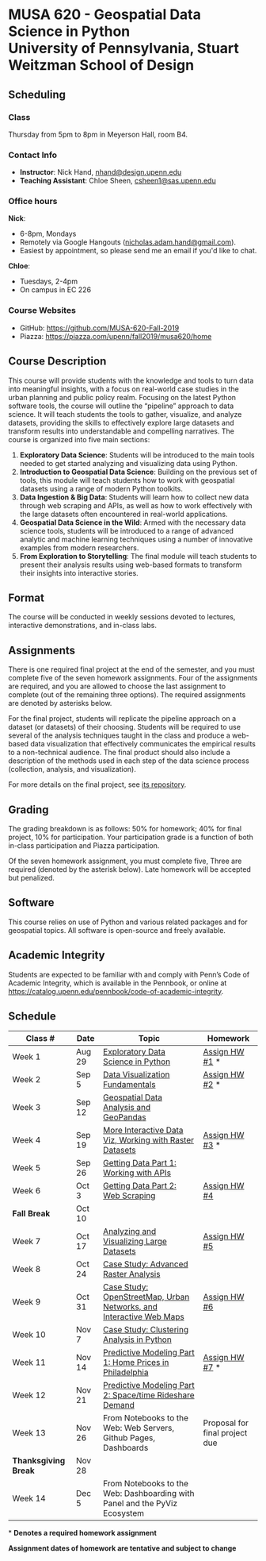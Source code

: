 # MUSA 620 - Geospatial Data Science in Python<br>University of Pennsylvania, Stuart Weitzman School of Design

## Scheduling

### Class

Thursday from 5pm to 8pm in Meyerson Hall, room B4.

### Contact Info

- **Instructor**: Nick Hand, nhand@design.upenn.edu
- **Teaching Assistant**: Chloe Sheen, csheen1@sas.upenn.edu

### Office hours

**Nick**:

- 6-8pm, Mondays
- Remotely via Google Hangouts (nicholas.adam.hand@gmail.com).
- Easiest by appointment, so please send me an email if you'd like to chat.

**Chloe**:

- Tuesdays, 2-4pm
- On campus in EC 226

### Course Websites

- GitHub: https://github.com/MUSA-620-Fall-2019
- Piazza: https://piazza.com/upenn/fall2019/musa620/home

## Course Description

This course will provide students with the knowledge and tools to turn data into meaningful insights, with a focus on real-world case studies in the urban planning and public policy realm. Focusing on the latest Python software tools, the course will outline the “pipeline” approach to data science. It will teach students the tools to gather, visualize, and analyze datasets, providing the skills to effectively explore large datasets and transform results into understandable and compelling narratives. The course is organized into five main sections:

1. **Exploratory Data Science**: Students will be introduced to the main tools needed to get started analyzing and visualizing data using Python.
2. **Introduction to Geospatial Data Science**: Building on the previous set of tools, this module will teach students how to work with geospatial datasets using a range of modern Python toolkits.
3. **Data Ingestion & Big Data**: Students will learn how to collect new data through web scraping and APIs, as well as how to work effectively with the large datasets often encountered in real-world applications.
4. **Geospatial Data Science in the Wild**: Armed with the necessary data science tools, students will be introduced to a range of advanced analytic and machine learning techniques using a number of innovative examples from modern researchers.
5. **From Exploration to Storytelling**: The final module will teach students to present their analysis results using web-based formats to transform their insights into interactive stories.

## Format

The course will be conducted in weekly sessions devoted to lectures, interactive demonstrations, and in-class labs.

## Assignments

There is one required final project at the end of the semester, and you must complete five of the seven homework assignments. Four of the assignments are required, and you are allowed to choose the last assignment to complete (out of the remaining three options). The required
assignments are denoted by asterisks below.

For the final project, students will replicate the pipeline approach on a dataset (or datasets) of their choosing. Students will be required to use several of the analysis techniques taught in the class and produce a web-based data visualization that effectively communicates the empirical results to a non-technical audience. The final product should also include a description of the methods used in each step of the data science process (collection, analysis, and visualization).

For more details on the final project, see [its repository](https://github.com/MUSA-620-Fall-2019/final-project).

## Grading

The grading breakdown is as follows: 50% for homework; 40% for final project, 10% for participation. Your participation grade is a function of both in-class participation and Piazza participation.

Of the seven homework assignment, you must complete five, Three are required (denoted by the asterisk below). Late homework will be accepted but penalized.

## Software

This course relies on use of Python and various related packages and for geospatial topics. All software is open-source and freely available.

## Academic Integrity

Students are expected to be familiar with and comply with Penn’s Code of Academic Integrity, which is available in the Pennbook, or online at https://catalog.upenn.edu/pennbook/code-of-academic-integrity.

## Schedule

| Class #                | Date   | Topic                                                                              | Homework                                                              |
| ---------------------- | ------ | ---------------------------------------------------------------------------------- | --------------------------------------------------------------------- |
| Week 1                 | Aug 29 | [Exploratory Data Science in Python](https://github.com/MUSA-620-Fall-2019/week-1) | [Assign HW #1](https://github.com/MUSA-620-Fall-2019/assignment-1) \* |
| Week 2                 | Sep 5  | [Data Visualization Fundamentals](https://github.com/MUSA-620-Fall-2019/week-2)                                                   | [Assign HW #2](https://github.com/MUSA-620-Fall-2019/assignment-2) \*                                                       |
| Week 3                 | Sep 12 | [Geospatial Data Analysis and GeoPandas](https://github.com/MUSA-620-Fall-2019/week-3)                                             |                                                                       |
| Week 4                 | Sep 19 | [More Interactive Data Viz, Working with Raster Datasets](https://github.com/MUSA-620-Fall-2019/week-4)                                       | [Assign HW #3](https://github.com/MUSA-620-Fall-2019/assignment-3) \*                                                       |
| Week 5                 | Sep 26 | [Getting Data Part 1: Working with APIs](https://github.com/MUSA-620-Fall-2019/week-5)                                              |                                                                       |
| Week 6                 | Oct 3  | [Getting Data Part 2: Web Scraping](https://github.com/MUSA-620-Fall-2019/week-6)                                                  | [Assign HW #4](https://github.com/MUSA-620-Fall-2019/assignment-4)                                                          |
| **Fall Break**         | Oct 10 |                                                                                    |                                                                       |
| Week 7                 | Oct 17 | [Analyzing and Visualizing Large Datasets](https://github.com/MUSA-620-Fall-2019/week-7)                                           | [Assign HW #5](https://github.com/MUSA-620-Fall-2019/assignment-5)                                                          |
| Week 8                 | Oct 24 | [Case Study: Advanced Raster Analysis](https://github.com/MUSA-620-Fall-2019/week-8) |                                                                       |
| Week 9                 | Oct 31 | [Case Study: OpenStreetMap, Urban Networks, and Interactive Web Maps](https://github.com/MUSA-620-Fall-2019/week-9)                | [Assign HW #6](https://github.com/MUSA-620-Fall-2019/assignment-6)                                                          |
| Week 10                | Nov 7  | [Case Study: Clustering Analysis in Python](https://github.com/MUSA-620-Fall-2019/week-10)                                          |                                                                       |
| Week 11                | Nov 14 | [Predictive Modeling Part 1: Home Prices in Philadelphia](https://github.com/MUSA-620-Fall-2019/week-11)                             | [Assign HW #7](https://github.com/MUSA-620-Fall-2019/assignment-7)  \*                                                       |
| Week 12                | Nov 21 | [Predictive Modeling Part 2: Space/time Rideshare Demand](https://github.com/MUSA-620-Fall-2019/week-12)                                |                                                                       |
| Week 13                | Nov 26 | From Notebooks to the Web: Web Servers, Github Pages, Dashboards                   | Proposal for final project due                                        |
| **Thanksgiving Break** | Nov 28 |                                                                                    |                                                                       |
| Week 14                | Dec 5  | From Notebooks to the Web: Dashboarding with Panel and the PyViz Ecosystem         |                                                                       |

\* **Denotes a required homework assignment**

**Assignment dates of homework are tentative and subject to change**

